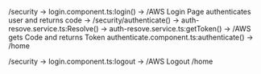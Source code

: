 
/security ->
login.component.ts:login() ->
/AWS Login Page authenticates user and returns code ->
/security/authenticate() ->
auth-resove.service.ts:Resolve() ->
auth-resove.service.ts:getToken() ->
/AWS gets Code and returns Token
authenticate.component.ts:authenticate() ->
/home

/security ->
login.component.ts:logout ->
/AWS Logout
/home    